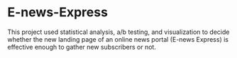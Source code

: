 # E-news-Express
This project used statistical analysis, a/b testing, and visualization to decide whether the new landing page of an online news portal (E-news Express) is effective enough to gather new subscribers or not.

